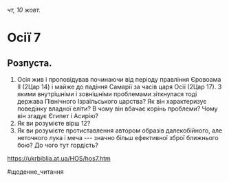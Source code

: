 
_чт, 10 жовт._

# Осії 7

## Розпуста.
1. Осія жив і проповідував починаючи від періоду правління Єровоама ІІ (2Цар 14) і майже до падіння Самарії за часів царя Осії (2Цар 17). З якими внутрішніми і зовнішніми проблемами зіткнулася тоді держава Північного Ізраїльського царства? Як він характеризує поведінку владної еліти? В чому він вбачає корінь проблеми? Чому він згадує Єгипет і Асирію?
2. Як ви розумієте вірш 12?
3. Як ви розумієте протиставлення автором образів далекобійного, але неточного лука і меча --- значно більш ефективної зброї ближнього бою? До чого тут гордість?

https://ukrbiblia.at.ua/HOS/hos7.htm 

#щоденне_читання
